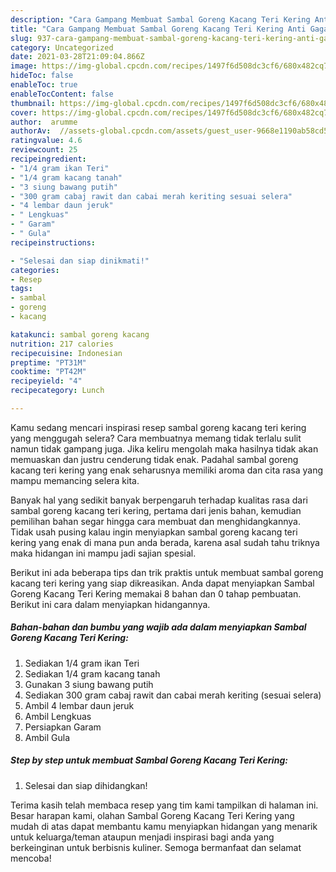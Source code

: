 ```yaml
---
description: "Cara Gampang Membuat Sambal Goreng Kacang Teri Kering Anti Gagal"
title: "Cara Gampang Membuat Sambal Goreng Kacang Teri Kering Anti Gagal"
slug: 937-cara-gampang-membuat-sambal-goreng-kacang-teri-kering-anti-gagal
category: Uncategorized
date: 2021-03-28T21:09:04.866Z
image: https://img-global.cpcdn.com/recipes/1497f6d508dc3cf6/680x482cq70/sambal-goreng-kacang-teri-kering-foto-resep-utama.jpg
hideToc: false
enableToc: true
enableTocContent: false
thumbnail: https://img-global.cpcdn.com/recipes/1497f6d508dc3cf6/680x482cq70/sambal-goreng-kacang-teri-kering-foto-resep-utama.jpg
cover: https://img-global.cpcdn.com/recipes/1497f6d508dc3cf6/680x482cq70/sambal-goreng-kacang-teri-kering-foto-resep-utama.jpg
author:  arumme
authorAv:  //assets-global.cpcdn.com/assets/guest_user-9668e1190ab58cd58d666d5934e79c79da2e02f4421a6ed9abc4b163da97d6e7.png
ratingvalue: 4.6
reviewcount: 25
recipeingredient:
- "1/4 gram ikan Teri"
- "1/4 gram kacang tanah"
- "3 siung bawang putih"
- "300 gram cabaj rawit dan cabai merah keriting sesuai selera"
- "4 lembar daun jeruk"
- " Lengkuas"
- " Garam"
- " Gula"
recipeinstructions:

- "Selesai dan siap dinikmati!"
categories:
- Resep
tags:
- sambal
- goreng
- kacang

katakunci: sambal goreng kacang 
nutrition: 217 calories
recipecuisine: Indonesian
preptime: "PT31M"
cooktime: "PT42M"
recipeyield: "4"
recipecategory: Lunch

---
```



Kamu sedang mencari inspirasi resep sambal goreng kacang teri kering yang menggugah selera? Cara membuatnya memang tidak terlalu sulit namun tidak gampang juga. Jika keliru mengolah maka hasilnya tidak akan memuaskan dan justru cenderung tidak enak. Padahal sambal goreng kacang teri kering yang enak seharusnya memiliki aroma dan cita rasa yang mampu memancing selera kita.




Banyak hal yang sedikit banyak berpengaruh terhadap kualitas rasa dari sambal goreng kacang teri kering, pertama dari jenis bahan, kemudian pemilihan bahan segar hingga cara membuat dan menghidangkannya. Tidak usah pusing kalau ingin menyiapkan sambal goreng kacang teri kering yang enak di mana pun anda berada, karena asal sudah tahu triknya maka hidangan ini mampu jadi sajian spesial.


Berikut ini ada beberapa tips dan trik praktis untuk membuat sambal goreng kacang teri kering yang siap dikreasikan. Anda dapat menyiapkan Sambal Goreng Kacang Teri Kering memakai 8 bahan dan 0 tahap pembuatan. Berikut ini cara dalam menyiapkan hidangannya.

<!--inarticleads1-->

##### Bahan-bahan dan bumbu yang wajib ada dalam menyiapkan Sambal Goreng Kacang Teri Kering:

1. Sediakan 1/4 gram ikan Teri
1. Sediakan 1/4 gram kacang tanah
1. Gunakan 3 siung bawang putih
1. Sediakan 300 gram cabaj rawit dan cabai merah keriting (sesuai selera)
1. Ambil 4 lembar daun jeruk
1. Ambil  Lengkuas
1. Persiapkan  Garam
1. Ambil  Gula




<!--inarticleads2-->

##### Step by step untuk membuat Sambal Goreng Kacang Teri Kering:


1. Selesai dan siap dihidangkan!



Terima kasih telah membaca resep yang tim kami tampilkan di halaman ini. Besar harapan kami, olahan Sambal Goreng Kacang Teri Kering yang mudah di atas dapat membantu kamu menyiapkan hidangan yang menarik untuk keluarga/teman ataupun menjadi inspirasi bagi anda yang berkeinginan untuk berbisnis kuliner. Semoga bermanfaat dan selamat mencoba!
